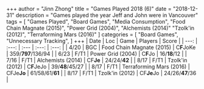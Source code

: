 +++ 
author = "Jinn Zhong" 
title = "Games Played 2018 (6)" 
date = "2018-12-31" 
description = "Games played the year Jeff and John were in Vancouver" 
tags = [
    "Games Played",
    "Board Games",
    "Media Consumption",
    "Food Chain Magnate (2015)",
    "Power Grid (2004)",
    "Alchemists (2014)"
    "Tzolk'in (2012)",
    "Terraforming Mars (2016)"
]
categories = [
    "Board Games",
    "Unnecessary Tracking",
]
+++
| Date | Loc | Game | Players | Score |
| ---: | :---: | :--- | :---: | :---: |
| 4/20 | BGC | Food Chain Magnate (2015) | C**F**JoKe | 359/**797**/136/94 |
| 6/23 | F/T1 | Power Grid (2004) | C**F**Jo | 16/**18**/12 |
| 7/16 | F/T1 | Alchemists (2014) | CF**Je** | 24/24/**42** |
| 8/17 | F/T1 | Tzolk'in (2012) | C**F**JeJo | 39/**48**/45/27 |
| 8/17 | F/T1 | Terraforming Mars (2016) | CFJe**Jo** | 61/58/61/**61** |
| 8/17 | F/T1 | Tzolk'in (2012) | CF**Je**Jo | 24/26/**47**/36 |
